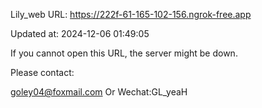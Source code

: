 Lily_web URL: https://222f-61-165-102-156.ngrok-free.app

Updated at: 2024-12-06 01:49:05

If you cannot open this URL, the server might be down.

Please contact: 

goley04@foxmail.com Or Wechat:GL_yeaH